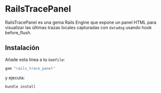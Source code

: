 # RailsTracePanel

RailsTracePanel es una gema Rails Engine que expone un panel HTML para visualizar las últimas trazas locales capturadas con `datadog` usando hook before_flush.

## Instalación

Añade esta línea a tu `Gemfile`:

```ruby
gem "rails_trace_panel"
```
y ejecuta:

```bash
bundle install
```
